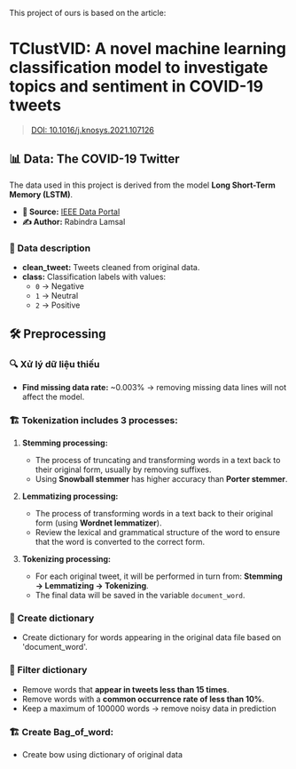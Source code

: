This project of ours is based on the article:
# TClustVID: A novel machine learning classification model to investigate topics and sentiment in COVID-19 tweets
> [DOI: 10.1016/j.knosys.2021.107126](https://doi.org/10.1016/j.knosys.2021.107126)

## 📊 Data: The COVID-19 Twitter  
The data used in this project is derived from the model **Long Short-Term Memory (LSTM)**.  

- **📌 Source:** [IEEE Data Portal](https://ieee-dataport.org/)  
- **✍️ Author:** Rabindra Lamsal  

### 📝 Data description  
- **clean_tweet:** Tweets cleaned from original data.  
- **class:** Classification labels with values:  
  - `0` → Negative  
  - `1` → Neutral  
  - `2` → Positive

## 🛠 Preprocessing  

### 🔍 Xử lý dữ liệu thiếu  
- **Find missing data rate:** ~0.003% → removing missing data lines will not affect the model.  

### 🏗 Tokenization includes 3 processes:  
1. **Stemming processing:**  
   - The process of truncating and transforming words in a text back to their original form, usually by removing suffixes.  
   - Using **Snowball stemmer** has higher accuracy than **Porter stemmer**.  

2. **Lemmatizing processing:**  
   - The process of transforming words in a text back to their original form (using **Wordnet lemmatizer**).  
   - Review the lexical and grammatical structure of the word to ensure that the word is converted to the correct form.  

3. **Tokenizing processing:**  
   - For each original tweet, it will be performed in turn from: **Stemming → Lemmatizing → Tokenizing**.  
   - The final data will be saved in the variable `document_word`.  

### 📖 Create dictionary  
- Create dictionary for words appearing in the original data file based on 'document_word'. 

### 🎯 Filter dictionary  
- Remove words that **appear in tweets less than 15 times**.  
- Remove words with a **common occurrence rate of less than 10%**.
- Keep a maximum of 100000 words → remove noisy data in prediction 

### 🏗 Create Bag_of_word: 
- Create bow using dictionary of original data  



